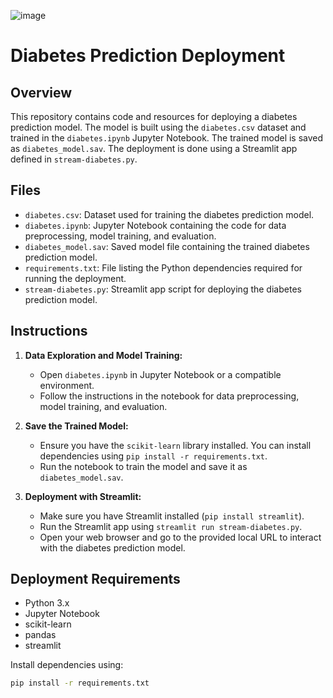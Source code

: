 ![image](https://github.com/dudinurdiyans/Diabetes-Prediction-and-Deployment-to-Streamlit/assets/135699744/70ae5c3f-7069-43fa-95d8-3feba0496f0c)
# Diabetes Prediction Deployment

## Overview

This repository contains code and resources for deploying a diabetes prediction model. The model is built using the `diabetes.csv` dataset and trained in the `diabetes.ipynb` Jupyter Notebook. The trained model is saved as `diabetes_model.sav`. The deployment is done using a Streamlit app defined in `stream-diabetes.py`.

## Files

- `diabetes.csv`: Dataset used for training the diabetes prediction model.
- `diabetes.ipynb`: Jupyter Notebook containing the code for data preprocessing, model training, and evaluation.
- `diabetes_model.sav`: Saved model file containing the trained diabetes prediction model.
- `requirements.txt`: File listing the Python dependencies required for running the deployment.
- `stream-diabetes.py`: Streamlit app script for deploying the diabetes prediction model.

## Instructions

1. **Data Exploration and Model Training:**
   - Open `diabetes.ipynb` in Jupyter Notebook or a compatible environment.
   - Follow the instructions in the notebook for data preprocessing, model training, and evaluation.

2. **Save the Trained Model:**
   - Ensure you have the `scikit-learn` library installed. You can install dependencies using `pip install -r requirements.txt`.
   - Run the notebook to train the model and save it as `diabetes_model.sav`.

3. **Deployment with Streamlit:**
   - Make sure you have Streamlit installed (`pip install streamlit`).
   - Run the Streamlit app using `streamlit run stream-diabetes.py`.
   - Open your web browser and go to the provided local URL to interact with the diabetes prediction model.

## Deployment Requirements

- Python 3.x
- Jupyter Notebook
- scikit-learn
- pandas
- streamlit

Install dependencies using:

```bash
pip install -r requirements.txt
